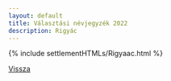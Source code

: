 ```yaml
---
layout: default
title: Választási névjegyzék 2022
description: Rigyác
---
```


{% include settlementHTMLs/Rigyaac.html %}

[Vissza](../)